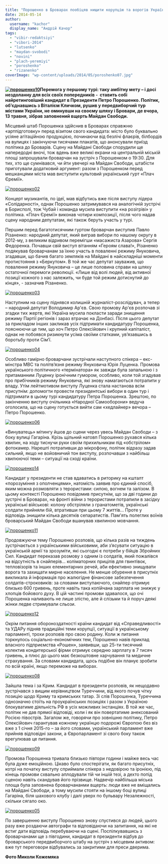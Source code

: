 ```yaml
---
title: "Порошенко в Броварах пообіцяв нищити корупцію та ворогів України «гартованим залізом»"
date: 2014-05-14
author: 
  username: "kachor"
  display_name: "Андрій Качор"
tags: 
  - "vibir-redaktsiyi"
  - "vibori-2014"
  - "lutsenko"
  - "maydan-svobodi"
  - "novini"
  - "plach-yeremiyi"
  - "poroshenko"
  - "rizanenko"
coverImage: "wp-content/uploads/2014/05/poroshenko07.jpg"
---
```


**[![порошенко10](https://mpz.brovary.org/wp-content/uploads/2014/05/poroshenko10.jpg)](https://mpz.brovary.org/wp-content/uploads/2014/05/poroshenko10.jpg)Перемога у першому турі: таку амбітну мету – і досі нездоланну для всіх своїх попередників -  ставить собі найретинговіший кандидат в Президенти Петро Порошенко. Політик, об’єднавшись з Віталієм Кличком, рушив у передвиборчий тур містами України, не оминувши на своєму шляху і Бровари, де вчора, 13 травня, зібрав заповнений вщерть Майдан Свободи.**

Місцевий штаб Порошенка здійснив в Броварах справжню «артпідготовку» перед візитом свого кандидата: місто було буквально усіяне агітаційною продукцією, починаючи від безлічі флаєрів, білбордів на вулицях і закінчуючи тисячами плакатів, що анонсували приїзд політика до Броварів. Сцену на Майдані Свободи спорудили ще напередодні вночі, тож вдень вже великі екрани на центральній міській площі запрошували броварчан на зустріч з Порошенком о 19:30. Для тих, хто ще сумнівався, чи йти увечері на Майдан Свободи, штабісти приготували додатковий аргумент: разом з Порошенком перед мешканцями міста мав виступити культовий український гурт «Плач Єремії».

[![порошенко02](https://mpz.brovary.org/wp-content/uploads/2014/05/poroshenko02.jpg)](https://mpz.brovary.org/wp-content/uploads/2014/05/poroshenko02.jpg)

Концерт музикантів, по ідеї, мав відбутись вже після виступу лідера «Солідарності», однак Порошенко затримувався на аналогічній зустрічі в Борисполі, тож Чубай і команда мусила виступити «на розігріві» у політика. «Плач Єремії» виконав чотири композиції, після чого надав сцену народним депутатам, які також беруть участь у турі.

Першим перед багатотисячним гуртом броварчан виступив Павло Різаненко: народний депутат, який виграв вибори по нашому округу в 2012-му, з великим відривом перемігши «масажиста Азарова» Сергія Федоренка. Почавши свій виступ вітанням «Героям слава!», Різаненко подякував броварчанам за їхню участь в поваленні режиму Януковича, згадавши, що бачив багато земляків на Майдані в найскладніші моменти протистояння з «Беркутом». В той же час депутат зауважив, що повалення режиму Януковича – це лише половина справи на шляху остаточної перемоги революції. «Лише від волі людей, від активної позиції кожного з нас залежить, чи буде той режим дотиснутий до кінця», - зазначив Різаненко.

[![порошенко03](https://mpz.brovary.org/wp-content/uploads/2014/05/poroshenko03.jpg)](https://mpz.brovary.org/wp-content/uploads/2014/05/poroshenko03.jpg)

Наступним на сцену піднявся колишній журналіст-розслідувач, а тепер – народний депутат Володимир Ар'єв. Свою промову Ар'єв розпочав зі згадки тих жертв, які Україна мусила покласти заради знищення режиму Партії регіонів і зараз втрачає на Донбасі. Після цього депутат за прикладом інших закликав усіх підтримати кандидатуру Порошенка, пояснюючи це тим, що хоч Петро Олексійович і крупний капіталіст, однак не побоявся ризикнути усіма своїми статками, ув’язавшись в боротьбу проти Сім’ї.

[![порошенко04](https://mpz.brovary.org/wp-content/uploads/2014/05/poroshenko04.jpg)](https://mpz.brovary.org/wp-content/uploads/2014/05/poroshenko04.jpg)

Особливо гамірно броварчани зустрічали наступного спікера – екс-мінстра МВС та політв’язня режиму Януковича Юрія Луценка. Промова українського політичного «термінатора» як завжди була запальною і з притаманним Луценку іронічним гумором, особливо, коли той згадував про прибічників режиму Януковича, які знову намагаються потрапити у владу. Утім лейтмотивом виступу Луценка стала настанова всім присутнім: допомогти провести президентські вибори в один тур і підтримати в цьому турі кандидатуру Петра Порошенка. Зрештою, по закінченню виступу очільника «Народної Самооборони» ведуча оголосила, що на сцену готується вийти сам «хедлайнер» вечора – Петро Порошенко.

[![порошенко06](https://mpz.brovary.org/wp-content/uploads/2014/05/poroshenko06.jpg)](https://mpz.brovary.org/wp-content/uploads/2014/05/poroshenko06.jpg)

«Винуватець» мітингу йшов до сцени через увесь Майдан Свободи – з боку вулиці Гагаріна. Крізь щільний натовп Порошенко рухався кілька хвилин, на ходу тиснучи руки своїм прихильникам під «обстрілом» фотокамер. Нарешті потрапивши до мікрофону, політик відразу задав сильний, якщо не войовничий тон виступу, розпочавши з найбільш хвилюючої теми – ситуації на сході країни.

[![порошенко14](https://mpz.brovary.org/wp-content/uploads/2014/05/poroshenko14.jpg)](https://mpz.brovary.org/wp-content/uploads/2014/05/poroshenko14.jpg)

Кандидат у президенти не став вдаватись в риторику на кшталт «порозуміння з ополченцями», натомість заявив про єдиний спосіб, яким можна розмовляти з терористами: силою, вогнем та залізом. В цьому контексті Порошенко повідомив присутнім, що за дві години до зустрічі в Броварах, на фронті війни з терористами потрапили в засідку українські військові: колону обстріляли з гранатометів, українські солдати прийняли бій, втративши при цьому 7 життів… Проте у відповідь знищили кілька десятків сепаратистів. Пам'ять полеглих воїнів броварський Майдан Свободи вшанував хвилиною мовчання.

[![порошенко11](https://mpz.brovary.org/wp-content/uploads/2014/05/poroshenko11.jpg)](https://mpz.brovary.org/wp-content/uploads/2014/05/poroshenko11.jpg)

Продовжуючи тему Порошенко розповів, що кілька разів на тиждень зустрічається з українськими військовими, аби з’ясувати ситуацію в українській армії та зрозуміти, які сьогодні є потреби у бійців Збройних Сил. Кандидат переказав розмову з одним із солдатів, який пожалівся на відсутність в снайперів… коліматорних прицілів для гвинтівок, тепловізорів та інших елементарних речей, аби ефективно знищувати ворога та захищати мирне населення. Не менше обурення в присутніх викликала й інформація про жалюгідне фінансове забезпечення солдатів-строковиків: за словами виступаючого, снайпер отримує близько 600 гривень, проте навіть така копійчана зарплата не знижує у хлопців бойового духу. В цій частині промови здавалося, що очі Порошенка наливають не лише злістю, але й слізьми та й поруч деякі жінки ледве стримували сльози.

[![порошенко12](https://mpz.brovary.org/wp-content/uploads/2014/05/poroshenko12.jpg)](https://mpz.brovary.org/wp-content/uploads/2014/05/poroshenko12.jpg)

Окрім питання обороноздатності країни кандидат від «Справедливості» та УДАРу підняв традиційні теми корупції, ситуації в українському парламенті, трохи розповів про свою родину. Коли ж питання торкнулось соціально-економічних тем, Порошенко навів приклад власного підприємства «Рошен», заявивши, що 25-ти тисячний колектив кондитерської фірми отримує середню зарплату в 7 тисяч гривень, а плюс до цього має безкоштовне харчування та медичне страхування. За словами кандидата, щось подібне він планує зробити по всій країні, якщо переможе на виборах.

[![порошенко08](https://mpz.brovary.org/wp-content/uploads/2014/05/poroshenko08.jpg)](https://mpz.brovary.org/wp-content/uploads/2014/05/poroshenko08.jpg)

Зайшла тема і за Крим. Кандидат в президенти розповів, як нещодавно зустрічався з вищим керівництвом Туреччини, від якого почув чітку позицію щодо Криму та кримських татар. Зі слів Порошенка, Туреччина однозначно стоїть на проукраїнських позиціях і разом з Україною блокуватиме діяльність РФ в усіх можливих інстанціях. В той же час, політик не дав прямої відповіді, коли і як він повертатиме анексований Росією півострів. Загалом же, говорячи про зовнішню політику, Петро Олексійович гарантував кожному українцю подорожі Європою без віз вже з 1 січня 2015-го – за його словами, український парламент вже прийняв відповідні закони, а Європарламент зі свого боку також врегулював це питання.

[![порошенко09](https://mpz.brovary.org/wp-content/uploads/2014/05/poroshenko09.jpg)](https://mpz.brovary.org/wp-content/uploads/2014/05/poroshenko09.jpg)

Промова Порошенка тривала близько півтори години і майже весь час була дуже емоційною. Цікаво було спостерігати, як багато присутніх, котрі на початку виступу сприймали спікера з недовірою та іронією, під кінець промови схвально аплодували тій чи іншій тезі, а дехто попід сценою навіть скандував його прізвище. Надвечір найбільша міська площа була заповнена броварчананми вщерть: люди вже не вміщались на Майдані Свободи, а тому мусили стояти на іншому боці вулиці Гагаріна, біля шахового клубу і далі уверх по бульвару Незалежності, скільки сягало око.

[![порошенко05](https://mpz.brovary.org/wp-content/uploads/2014/05/poroshenko05.jpg)](https://mpz.brovary.org/wp-content/uploads/2014/05/poroshenko05.jpg)

По завершенню виступу Порошенко знову спустився до людей, цього разу вже роздаючи автографи та відповідаючи на запитання, на які не встиг дати відповідь перебуваючи на сцені. Поспілкувавшись з броварчанами ще з півгодини, кандидат в президенти відбув до броварського передвиборчого штабу на зустріч з місцевим активом: вже тут переговори відбувались за закритими для преси дверима.

**Фото Миколи Кожемяка**

